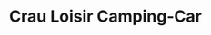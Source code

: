 ---
title: "Crau Loisir Camping-Car"
url: /saint-martin-de-crau/crau-loisir-camping-car/
shop: voiture
---